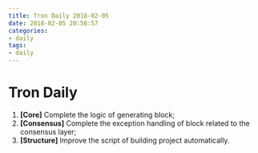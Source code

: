 ```yaml
---
title: Tron Daily 2018-02-05
date: 2018-02-05 20:58:57
categories:
- daily
tags:
- daily
---
```


# Tron Daily


1. **[Core]** Complete the logic of generating block;
2. **[Consensus]** Complete the exception handling of block related to the consensus layer;
3. **[Structure]** Improve the script of building project automatically.